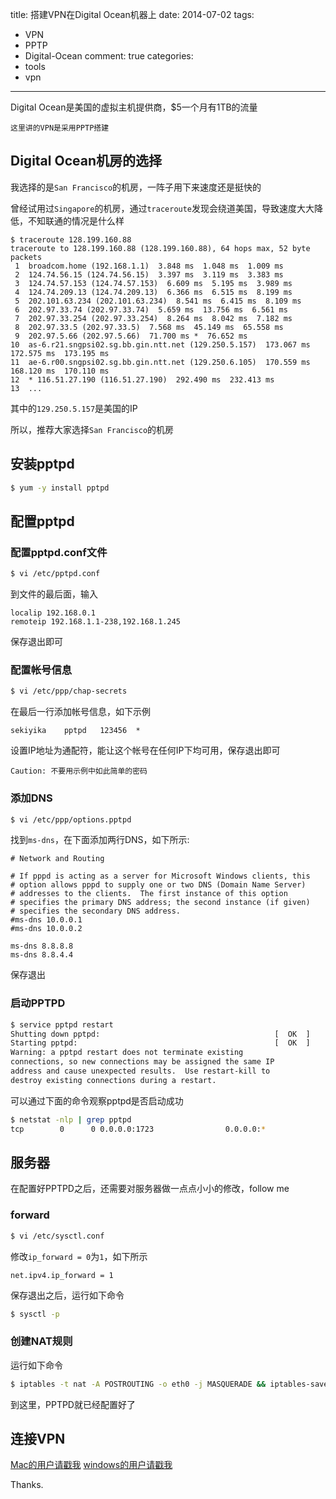 title: 搭建VPN在Digital Ocean机器上
date: 2014-07-02
tags: 
 - VPN
 - PPTP
 - Digital-Ocean
comment: true
categories:
 - tools
 - vpn
---

Digital Ocean是美国的虚拟主机提供商，$5一个月有1TB的流量

`这里讲的VPN是采用PPTP搭建`

## Digital Ocean机房的选择

我选择的是`San Francisco`的机房，一阵子用下来速度还是挺快的

曾经试用过`Singapore`的机房，通过`traceroute`发现会绕道美国，导致速度大大降低，不知联通的情况是什么样

```
$ traceroute 128.199.160.88
traceroute to 128.199.160.88 (128.199.160.88), 64 hops max, 52 byte packets
 1  broadcom.home (192.168.1.1)  3.848 ms  1.048 ms  1.009 ms
 2  124.74.56.15 (124.74.56.15)  3.397 ms  3.119 ms  3.383 ms
 3  124.74.57.153 (124.74.57.153)  6.609 ms  5.195 ms  3.989 ms
 4  124.74.209.13 (124.74.209.13)  6.366 ms  6.515 ms  8.199 ms
 5  202.101.63.234 (202.101.63.234)  8.541 ms  6.415 ms  8.109 ms
 6  202.97.33.74 (202.97.33.74)  5.659 ms  13.756 ms  6.561 ms
 7  202.97.33.254 (202.97.33.254)  8.264 ms  8.042 ms  7.182 ms
 8  202.97.33.5 (202.97.33.5)  7.568 ms  45.149 ms  65.558 ms
 9  202.97.5.66 (202.97.5.66)  71.700 ms *  76.652 ms
10  as-6.r21.sngpsi02.sg.bb.gin.ntt.net (129.250.5.157)  173.067 ms  172.575 ms  173.195 ms
11  ae-6.r00.sngpsi02.sg.bb.gin.ntt.net (129.250.6.105)  170.559 ms  168.120 ms  170.110 ms
12  * 116.51.27.190 (116.51.27.190)  292.490 ms  232.413 ms
13  ...
```

其中的`129.250.5.157`是美国的IP

所以，推荐大家选择`San Francisco`的机房

## 安装pptpd

``` bash
$ yum -y install pptpd
```


## 配置pptpd

### 配置pptpd.conf文件

``` bash
$ vi /etc/pptpd.conf
```

到文件的最后面，输入
```
localip 192.168.0.1
remoteip 192.168.1.1-238,192.168.1.245
```

保存退出即可

### 配置帐号信息

``` bash
$ vi /etc/ppp/chap-secrets
```

在最后一行添加帐号信息，如下示例

```
sekiyika    pptpd   123456  *
```

设置IP地址为通配符，能让这个帐号在任何IP下均可用，保存退出即可

`Caution: 不要用示例中如此简单的密码` 

### 添加DNS

``` bash
$ vi /etc/ppp/options.pptpd
```

找到`ms-dns`，在下面添加两行DNS，如下所示:

```
# Network and Routing

# If pppd is acting as a server for Microsoft Windows clients, this
# option allows pppd to supply one or two DNS (Domain Name Server)
# addresses to the clients.  The first instance of this option
# specifies the primary DNS address; the second instance (if given)
# specifies the secondary DNS address.
#ms-dns 10.0.0.1
#ms-dns 10.0.0.2

ms-dns 8.8.8.8
ms-dns 8.8.4.4
```
保存退出

### 启动PPTPD

``` bash
$ service pptpd restart
Shutting down pptpd:                                       [  OK  ]
Starting pptpd:                                            [  OK  ]
Warning: a pptpd restart does not terminate existing 
connections, so new connections may be assigned the same IP 
address and cause unexpected results.  Use restart-kill to 
destroy existing connections during a restart.
```

可以通过下面的命令观察pptpd是否启动成功
``` bash
$ netstat -nlp | grep pptpd
tcp        0      0 0.0.0.0:1723                0.0.0.0:*                   LISTEN      1222/pptpd   
```

## 服务器

在配置好PPTPD之后，还需要对服务器做一点点小小的修改，follow me

### forward

``` bash
$ vi /etc/sysctl.conf
```

修改`ip_forward = 0`为`1`，如下所示

```
net.ipv4.ip_forward = 1
```

保存退出之后，运行如下命令

``` bash
$ sysctl -p
```

### 创建NAT规则

运行如下命令

``` bash
$ iptables -t nat -A POSTROUTING -o eth0 -j MASQUERADE && iptables-save
```

到这里，PPTPD就已经配置好了

## 连接VPN

[Mac的用户请戳我](https://www.astrill.com/knowledge-base/69/PPTP---How-to-configure-PPTP-with-built-in-client-on-Mac-OS-X.html)
[windows的用户请戳我](http://blog.fens.me/vpn-pptp-client-win7/)


Thanks.

